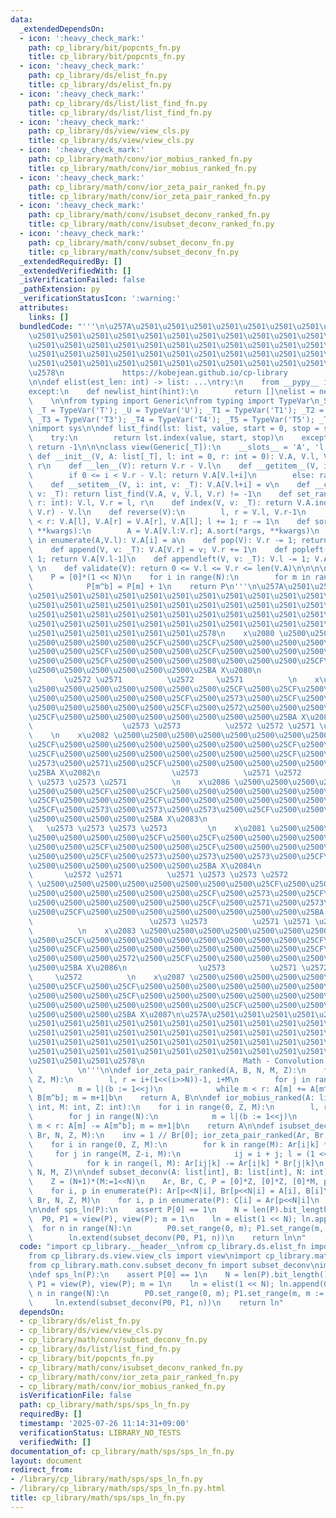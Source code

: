 ```yaml
---
data:
  _extendedDependsOn:
  - icon: ':heavy_check_mark:'
    path: cp_library/bit/popcnts_fn.py
    title: cp_library/bit/popcnts_fn.py
  - icon: ':heavy_check_mark:'
    path: cp_library/ds/elist_fn.py
    title: cp_library/ds/elist_fn.py
  - icon: ':heavy_check_mark:'
    path: cp_library/ds/list/list_find_fn.py
    title: cp_library/ds/list/list_find_fn.py
  - icon: ':heavy_check_mark:'
    path: cp_library/ds/view/view_cls.py
    title: cp_library/ds/view/view_cls.py
  - icon: ':heavy_check_mark:'
    path: cp_library/math/conv/ior_mobius_ranked_fn.py
    title: cp_library/math/conv/ior_mobius_ranked_fn.py
  - icon: ':heavy_check_mark:'
    path: cp_library/math/conv/ior_zeta_pair_ranked_fn.py
    title: cp_library/math/conv/ior_zeta_pair_ranked_fn.py
  - icon: ':heavy_check_mark:'
    path: cp_library/math/conv/isubset_deconv_ranked_fn.py
    title: cp_library/math/conv/isubset_deconv_ranked_fn.py
  - icon: ':heavy_check_mark:'
    path: cp_library/math/conv/subset_deconv_fn.py
    title: cp_library/math/conv/subset_deconv_fn.py
  _extendedRequiredBy: []
  _extendedVerifiedWith: []
  _isVerificationFailed: false
  _pathExtension: py
  _verificationStatusIcon: ':warning:'
  attributes:
    links: []
  bundledCode: "'''\n\u257A\u2501\u2501\u2501\u2501\u2501\u2501\u2501\u2501\u2501\u2501\
    \u2501\u2501\u2501\u2501\u2501\u2501\u2501\u2501\u2501\u2501\u2501\u2501\u2501\
    \u2501\u2501\u2501\u2501\u2501\u2501\u2501\u2501\u2501\u2501\u2501\u2501\u2501\
    \u2501\u2501\u2501\u2501\u2501\u2501\u2501\u2501\u2501\u2501\u2501\u2501\u2501\
    \u2501\u2501\u2501\u2501\u2501\u2501\u2501\u2501\u2501\u2501\u2501\u2501\u2501\
    \u2578\n             https://kobejean.github.io/cp-library               \n'''\n\
    \n\ndef elist(est_len: int) -> list: ...\ntry:\n    from __pypy__ import newlist_hint\n\
    except:\n    def newlist_hint(hint):\n        return []\nelist = newlist_hint\n\
    \    \n\nfrom typing import Generic\nfrom typing import TypeVar\n_S = TypeVar('S');\
    \ _T = TypeVar('T'); _U = TypeVar('U'); _T1 = TypeVar('T1'); _T2 = TypeVar('T2');\
    \ _T3 = TypeVar('T3'); _T4 = TypeVar('T4'); _T5 = TypeVar('T5'); _T6 = TypeVar('T6')\n\
    \nimport sys\n\ndef list_find(lst: list, value, start = 0, stop = sys.maxsize):\n\
    \    try:\n        return lst.index(value, start, stop)\n    except:\n       \
    \ return -1\n\n\nclass view(Generic[_T]):\n    __slots__ = 'A', 'l', 'r'\n   \
    \ def __init__(V, A: list[_T], l: int = 0, r: int = 0): V.A, V.l, V.r = A, l,\
    \ r\n    def __len__(V): return V.r - V.l\n    def __getitem__(V, i: int): \n\
    \        if 0 <= i < V.r - V.l: return V.A[V.l+i]\n        else: raise IndexError\n\
    \    def __setitem__(V, i: int, v: _T): V.A[V.l+i] = v\n    def __contains__(V,\
    \ v: _T): return list_find(V.A, v, V.l, V.r) != -1\n    def set_range(V, l: int,\
    \ r: int): V.l, V.r = l, r\n    def index(V, v: _T): return V.A.index(v, V.l,\
    \ V.r) - V.l\n    def reverse(V):\n        l, r = V.l, V.r-1\n        while l\
    \ < r: V.A[l], V.A[r] = V.A[r], V.A[l]; l += 1; r -= 1\n    def sort(V, /, *args,\
    \ **kwargs):\n        A = V.A[V.l:V.r]; A.sort(*args, **kwargs)\n        for i,a\
    \ in enumerate(A,V.l): V.A[i] = a\n    def pop(V): V.r -= 1; return V.A[V.r]\n\
    \    def append(V, v: _T): V.A[V.r] = v; V.r += 1\n    def popleft(V): V.l +=\
    \ 1; return V.A[V.l-1]\n    def appendleft(V, v: _T): V.l -= 1; V.A[V.l] = v;\
    \ \n    def validate(V): return 0 <= V.l <= V.r <= len(V.A)\n\n\n\ndef popcnts(N):\n\
    \    P = [0]*(1 << N)\n    for i in range(N):\n        for m in range(b := 1<<i):\n\
    \            P[m^b] = P[m] + 1\n    return P\n'''\n\u257A\u2501\u2501\u2501\u2501\
    \u2501\u2501\u2501\u2501\u2501\u2501\u2501\u2501\u2501\u2501\u2501\u2501\u2501\
    \u2501\u2501\u2501\u2501\u2501\u2501\u2501\u2501\u2501\u2501\u2501\u2501\u2501\
    \u2501\u2501\u2501\u2501\u2501\u2501\u2501\u2501\u2501\u2501\u2501\u2501\u2501\
    \u2501\u2501\u2501\u2501\u2501\u2501\u2501\u2501\u2501\u2501\u2501\u2501\u2501\
    \u2501\u2501\u2501\u2501\u2501\u2501\u2578\n    x\u2080 \u2500\u2500\u2500\u2500\
    \u2500\u2500\u2500\u2500\u25CF\u2500\u25CF\u2500\u2500\u2500\u2500\u2500\u2500\
    \u2500\u2500\u25CF\u2500\u2500\u2500\u25CF\u2500\u2500\u2500\u2500\u2500\u2500\
    \u2500\u2500\u25CF\u2500\u2500\u2500\u2500\u2500\u2500\u2500\u25CF\u2500\u2500\
    \u2500\u2500\u2500\u2500\u2500\u2500\u25BA X\u2080\n                \u2573   \
    \       \u2572 \u2571          \u2572     \u2571          \n    x\u2084 \u2500\
    \u2500\u2500\u2500\u2500\u2500\u2500\u2500\u25CF\u2500\u25CF\u2500\u2500\u2500\
    \u2500\u2500\u2500\u2500\u2500\u25CF\u2500\u2573\u2500\u25CF\u2500\u2500\u2500\
    \u2500\u2500\u2500\u2500\u2500\u25CF\u2500\u2572\u2500\u2500\u2500\u2571\u2500\
    \u25CF\u2500\u2500\u2500\u2500\u2500\u2500\u2500\u2500\u25BA X\u2081\n       \
    \                    \u2573 \u2573          \u2572 \u2572 \u2571 \u2571      \
    \    \n    x\u2082 \u2500\u2500\u2500\u2500\u2500\u2500\u2500\u2500\u25CF\u2500\
    \u25CF\u2500\u2500\u2500\u2500\u2500\u2500\u2500\u2500\u25CF\u2500\u2573\u2500\
    \u25CF\u2500\u2500\u2500\u2500\u2500\u2500\u2500\u2500\u25CF\u2500\u2572\u2500\
    \u2573\u2500\u2571\u2500\u25CF\u2500\u2500\u2500\u2500\u2500\u2500\u2500\u2500\
    \u25BA X\u2082\n                \u2573          \u2571 \u2572          \u2572\
    \ \u2573 \u2573 \u2571          \n    x\u2086 \u2500\u2500\u2500\u2500\u2500\u2500\
    \u2500\u2500\u25CF\u2500\u25CF\u2500\u2500\u2500\u2500\u2500\u2500\u2500\u2500\
    \u25CF\u2500\u2500\u2500\u25CF\u2500\u2500\u2500\u2500\u2500\u2500\u2500\u2500\
    \u25CF\u2500\u2573\u2500\u2573\u2500\u2573\u2500\u25CF\u2500\u2500\u2500\u2500\
    \u2500\u2500\u2500\u2500\u25BA X\u2083\n                                     \
    \   \u2573 \u2573 \u2573 \u2573         \n    x\u2081 \u2500\u2500\u2500\u2500\
    \u2500\u2500\u2500\u2500\u25CF\u2500\u25CF\u2500\u2500\u2500\u2500\u2500\u2500\
    \u2500\u2500\u25CF\u2500\u2500\u2500\u25CF\u2500\u2500\u2500\u2500\u2500\u2500\
    \u2500\u2500\u25CF\u2500\u2573\u2500\u2573\u2500\u2573\u2500\u25CF\u2500\u2500\
    \u2500\u2500\u2500\u2500\u2500\u2500\u25BA X\u2084\n                \u2573   \
    \       \u2572 \u2571          \u2571 \u2573 \u2573 \u2572          \n    x\u2085\
    \ \u2500\u2500\u2500\u2500\u2500\u2500\u2500\u2500\u25CF\u2500\u25CF\u2500\u2500\
    \u2500\u2500\u2500\u2500\u2500\u2500\u25CF\u2500\u2573\u2500\u25CF\u2500\u2500\
    \u2500\u2500\u2500\u2500\u2500\u2500\u25CF\u2500\u2571\u2500\u2573\u2500\u2572\
    \u2500\u25CF\u2500\u2500\u2500\u2500\u2500\u2500\u2500\u2500\u25BA X\u2085\n \
    \                          \u2573 \u2573          \u2571 \u2571 \u2572 \u2572\
    \          \n    x\u2083 \u2500\u2500\u2500\u2500\u2500\u2500\u2500\u2500\u25CF\
    \u2500\u25CF\u2500\u2500\u2500\u2500\u2500\u2500\u2500\u2500\u25CF\u2500\u2573\
    \u2500\u25CF\u2500\u2500\u2500\u2500\u2500\u2500\u2500\u2500\u25CF\u2500\u2571\
    \u2500\u2500\u2500\u2572\u2500\u25CF\u2500\u2500\u2500\u2500\u2500\u2500\u2500\
    \u2500\u25BA X\u2086\n                \u2573          \u2571 \u2572          \u2571\
    \     \u2572          \n    x\u2087 \u2500\u2500\u2500\u2500\u2500\u2500\u2500\
    \u2500\u25CF\u2500\u25CF\u2500\u2500\u2500\u2500\u2500\u2500\u2500\u2500\u25CF\
    \u2500\u2500\u2500\u25CF\u2500\u2500\u2500\u2500\u2500\u2500\u2500\u2500\u25CF\
    \u2500\u2500\u2500\u2500\u2500\u2500\u2500\u25CF\u2500\u2500\u2500\u2500\u2500\
    \u2500\u2500\u2500\u25BA X\u2087\n\u257A\u2501\u2501\u2501\u2501\u2501\u2501\u2501\
    \u2501\u2501\u2501\u2501\u2501\u2501\u2501\u2501\u2501\u2501\u2501\u2501\u2501\
    \u2501\u2501\u2501\u2501\u2501\u2501\u2501\u2501\u2501\u2501\u2501\u2501\u2501\
    \u2501\u2501\u2501\u2501\u2501\u2501\u2501\u2501\u2501\u2501\u2501\u2501\u2501\
    \u2501\u2501\u2501\u2501\u2501\u2501\u2501\u2501\u2501\u2501\u2501\u2501\u2501\
    \u2501\u2501\u2501\u2578\n                      Math - Convolution           \
    \          \n'''\n\ndef ior_zeta_pair_ranked(A, B, N, M, Z):\n    for i in range(0,\
    \ Z, M):\n        l, r = i+(1<<(i>>N))-1, i+M\n        for j in range(N):\n  \
    \          m = l|(b := 1<<j)\n            while m < r: A[m] += A[m^b]; B[m] +=\
    \ B[m^b]; m = m+1|b\n    return A, B\n\ndef ior_mobius_ranked(A: list[int], N:\
    \ int, M: int, Z: int):\n    for i in range(0, Z, M):\n        l, r = i, i+M-(1<<(N-(i>>N)))+1\n\
    \        for j in range(N):\n            m = l|(b := 1<<j)\n            while\
    \ m < r: A[m] -= A[m^b]; m = m+1|b\n    return A\n\ndef isubset_deconv_ranked(Ar,\
    \ Br, N, Z, M):\n    inv = 1 // Br[0]; ior_zeta_pair_ranked(Ar, Br, N, M, Z)\n\
    \    for i in range(0, Z, M):\n        for k in range(M): Ar[i|k] *= inv\n   \
    \     for j in range(M, Z-i, M):\n            ij = i + j; l = (1 << (j>>N))-1\n\
    \            for k in range(l, M): Ar[ij|k] -= Ar[i|k] * Br[j|k]\n    return ior_mobius_ranked(Ar,\
    \ N, M, Z)\n\ndef subset_deconv(A: list[int], B: list[int], N: int) -> list[int]:\n\
    \    Z = (N+1)*(M:=1<<N)\n    Ar, Br, C, P = [0]*Z, [0]*Z, [0]*M, popcnts(N)\n\
    \    for i, p in enumerate(P): Ar[p<<N|i], Br[p<<N|i] = A[i], B[i]\n    isubset_deconv_ranked(Ar,\
    \ Br, N, Z, M)\n    for i, p in enumerate(P): C[i] = Ar[p<<N|i]\n    return C\n\
    \n\ndef sps_ln(P):\n    assert P[0] == 1\n    N = len(P).bit_length() - 1\n  \
    \  P0, P1 = view(P), view(P); m = 1\n    ln = elist(1 << N); ln.append(0)\n  \
    \  for n in range(N):\n        P0.set_range(0, m); P1.set_range(m, m := m<<1)\n\
    \        ln.extend(subset_deconv(P0, P1, n))\n    return ln\n"
  code: "import cp_library.__header__\nfrom cp_library.ds.elist_fn import elist\n\
    from cp_library.ds.view.view_cls import view\nimport cp_library.math.__header__\n\
    from cp_library.math.conv.subset_deconv_fn import subset_deconv\nimport cp_library.math.sps.__header__\n\
    \ndef sps_ln(P):\n    assert P[0] == 1\n    N = len(P).bit_length() - 1\n    P0,\
    \ P1 = view(P), view(P); m = 1\n    ln = elist(1 << N); ln.append(0)\n    for\
    \ n in range(N):\n        P0.set_range(0, m); P1.set_range(m, m := m<<1)\n   \
    \     ln.extend(subset_deconv(P0, P1, n))\n    return ln"
  dependsOn:
  - cp_library/ds/elist_fn.py
  - cp_library/ds/view/view_cls.py
  - cp_library/math/conv/subset_deconv_fn.py
  - cp_library/ds/list/list_find_fn.py
  - cp_library/bit/popcnts_fn.py
  - cp_library/math/conv/isubset_deconv_ranked_fn.py
  - cp_library/math/conv/ior_zeta_pair_ranked_fn.py
  - cp_library/math/conv/ior_mobius_ranked_fn.py
  isVerificationFile: false
  path: cp_library/math/sps/sps_ln_fn.py
  requiredBy: []
  timestamp: '2025-07-26 11:14:31+09:00'
  verificationStatus: LIBRARY_NO_TESTS
  verifiedWith: []
documentation_of: cp_library/math/sps/sps_ln_fn.py
layout: document
redirect_from:
- /library/cp_library/math/sps/sps_ln_fn.py
- /library/cp_library/math/sps/sps_ln_fn.py.html
title: cp_library/math/sps/sps_ln_fn.py
---
```

